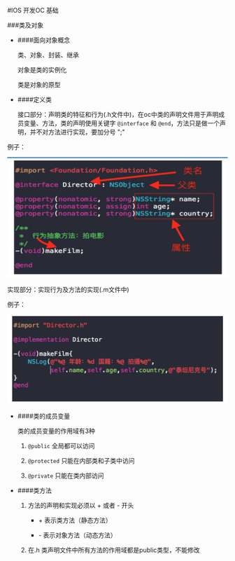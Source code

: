 #IOS 开发OC 基础

###类及对象


- ####面向对象概念

	类、对象、封装、继承
	
	对象是类的实例化
	
	类是对象的原型
- ####定义类

	接口部分：声明类的特征和行为(.h文件中)，在oc中类的声明文件用于声明成员变量、方法，类的声明使用关键字 `@interface` 和 `@end`，方法只是做一个声明，并不对方法进行实现，要加分号 ";"

例子：

![Smaller icon](https://github.com/Terence95/c_oc/blob/master/note/img/%E5%A3%B0%E6%98%8E.png)

	
实现部分：实现行为及方法的实现(.m文件中)

例子：

![show1-2](https://github.com/Terence95/c_oc/blob/master/note/img/%E5%AE%9E%E7%8E%B0.png)
	

- ####类的成员变量
	
	类的成员变量的作用域有3种
	
	1. `@public` 全局都可以访问
	
	2. `@protected` 只能在内部类和子类中访问
	
	3. `@private` 只能在类内部访问
	

- ####类方法
	
	1. 方法的声明和实现必须以 + 或者 - 开头
		- \+  表示类方法（静态方法）
		
		- \-  表示对象方法（动态方法）
	
	2. 在.h 类声明文件中所有方法的作用域都是public类型，不能修改
	

